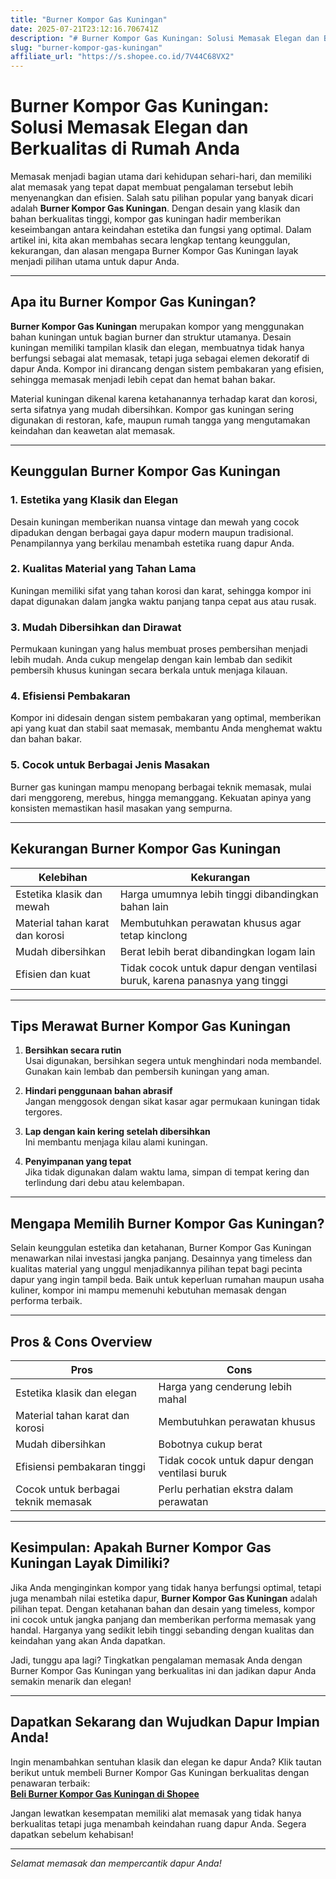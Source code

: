```yaml
---
title: "Burner Kompor Gas Kuningan"
date: 2025-07-21T23:12:16.706741Z
description: "# Burner Kompor Gas Kuningan: Solusi Memasak Elegan dan Berkualitas di Rumah Anda..."
slug: "burner-kompor-gas-kuningan"
affiliate_url: "https://s.shopee.co.id/7V44C68VX2"
---
```

# Burner Kompor Gas Kuningan: Solusi Memasak Elegan dan Berkualitas di Rumah Anda

Memasak menjadi bagian utama dari kehidupan sehari-hari, dan memiliki alat memasak yang tepat dapat membuat pengalaman tersebut lebih menyenangkan dan efisien. Salah satu pilihan popular yang banyak dicari adalah **Burner Kompor Gas Kuningan**. Dengan desain yang klasik dan bahan berkualitas tinggi, kompor gas kuningan hadir memberikan keseimbangan antara keindahan estetika dan fungsi yang optimal. Dalam artikel ini, kita akan membahas secara lengkap tentang keunggulan, kekurangan, dan alasan mengapa Burner Kompor Gas Kuningan layak menjadi pilihan utama untuk dapur Anda.

---

## Apa itu Burner Kompor Gas Kuningan?

**Burner Kompor Gas Kuningan** merupakan kompor yang menggunakan bahan kuningan untuk bagian burner dan struktur utamanya. Desain kuningan memiliki tampilan klasik dan elegan, membuatnya tidak hanya berfungsi sebagai alat memasak, tetapi juga sebagai elemen dekoratif di dapur Anda. Kompor ini dirancang dengan sistem pembakaran yang efisien, sehingga memasak menjadi lebih cepat dan hemat bahan bakar.

Material kuningan dikenal karena ketahanannya terhadap karat dan korosi, serta sifatnya yang mudah dibersihkan. Kompor gas kuningan sering digunakan di restoran, kafe, maupun rumah tangga yang mengutamakan keindahan dan keawetan alat memasak.

---

## Keunggulan Burner Kompor Gas Kuningan

### 1. Estetika yang Klasik dan Elegan
Desain kuningan memberikan nuansa vintage dan mewah yang cocok dipadukan dengan berbagai gaya dapur modern maupun tradisional. Penampilannya yang berkilau menambah estetika ruang dapur Anda.

### 2. Kualitas Material yang Tahan Lama
Kuningan memiliki sifat yang tahan korosi dan karat, sehingga kompor ini dapat digunakan dalam jangka waktu panjang tanpa cepat aus atau rusak.

### 3. Mudah Dibersihkan dan Dirawat
Permukaan kuningan yang halus membuat proses pembersihan menjadi lebih mudah. Anda cukup mengelap dengan kain lembab dan sedikit pembersih khusus kuningan secara berkala untuk menjaga kilauan.

### 4. Efisiensi Pembakaran
Kompor ini didesain dengan sistem pembakaran yang optimal, memberikan api yang kuat dan stabil saat memasak, membantu Anda menghemat waktu dan bahan bakar.

### 5. Cocok untuk Berbagai Jenis Masakan
Burner gas kuningan mampu menopang berbagai teknik memasak, mulai dari menggoreng, merebus, hingga memanggang. Kekuatan apinya yang konsisten memastikan hasil masakan yang sempurna.

---

## Kekurangan Burner Kompor Gas Kuningan

| **Kelebihan** | **Kekurangan** |
| --- | --- |
| Estetika klasik dan mewah | Harga umumnya lebih tinggi dibandingkan bahan lain |
| Material tahan karat dan korosi | Membutuhkan perawatan khusus agar tetap kinclong |
| Mudah dibersihkan | Berat lebih berat dibandingkan logam lain |
| Efisien dan kuat | Tidak cocok untuk dapur dengan ventilasi buruk, karena panasnya yang tinggi |

---

## Tips Merawat Burner Kompor Gas Kuningan

1. **Bersihkan secara rutin**  
Usai digunakan, bersihkan segera untuk menghindari noda membandel. Gunakan kain lembab dan pembersih kuningan yang aman.

2. **Hindari penggunaan bahan abrasif**  
Jangan menggosok dengan sikat kasar agar permukaan kuningan tidak tergores.

3. **Lap dengan kain kering setelah dibersihkan**  
Ini membantu menjaga kilau alami kuningan.

4. **Penyimpanan yang tepat**  
Jika tidak digunakan dalam waktu lama, simpan di tempat kering dan terlindung dari debu atau kelembapan.

---

## Mengapa Memilih Burner Kompor Gas Kuningan?

Selain keunggulan estetika dan ketahanan, Burner Kompor Gas Kuningan menawarkan nilai investasi jangka panjang. Desainnya yang timeless dan kualitas material yang unggul menjadikannya pilihan tepat bagi pecinta dapur yang ingin tampil beda. Baik untuk keperluan rumahan maupun usaha kuliner, kompor ini mampu memenuhi kebutuhan memasak dengan performa terbaik.

---

## Pros & Cons Overview

| **Pros** | **Cons** |
| --- | --- |
| Estetika klasik dan elegan | Harga yang cenderung lebih mahal | 
| Material tahan karat dan korosi | Membutuhkan perawatan khusus |
| Mudah dibersihkan | Bobotnya cukup berat |
| Efisiensi pembakaran tinggi | Tidak cocok untuk dapur dengan ventilasi buruk |
| Cocok untuk berbagai teknik memasak | Perlu perhatian ekstra dalam perawatan |

---

## Kesimpulan: Apakah Burner Kompor Gas Kuningan Layak Dimiliki?

Jika Anda menginginkan kompor yang tidak hanya berfungsi optimal, tetapi juga menambah nilai estetika dapur, **Burner Kompor Gas Kuningan** adalah pilihan tepat. Dengan ketahanan bahan dan desain yang timeless, kompor ini cocok untuk jangka panjang dan memberikan performa memasak yang handal. Harganya yang sedikit lebih tinggi sebanding dengan kualitas dan keindahan yang akan Anda dapatkan.

Jadi, tunggu apa lagi? Tingkatkan pengalaman memasak Anda dengan Burner Kompor Gas Kuningan yang berkualitas ini dan jadikan dapur Anda semakin menarik dan elegan!

---

## Dapatkan Sekarang dan Wujudkan Dapur Impian Anda!

Ingin menambahkan sentuhan klasik dan elegan ke dapur Anda? Klik tautan berikut untuk membeli Burner Kompor Gas Kuningan berkualitas dengan penawaran terbaik:  
[**Beli Burner Kompor Gas Kuningan di Shopee**](https://s.shopee.co.id/7V44C68VX2)

Jangan lewatkan kesempatan memiliki alat memasak yang tidak hanya berkualitas tetapi juga menambah keindahan ruang dapur Anda. Segera dapatkan sebelum kehabisan!

---

*Selamat memasak dan mempercantik dapur Anda!*